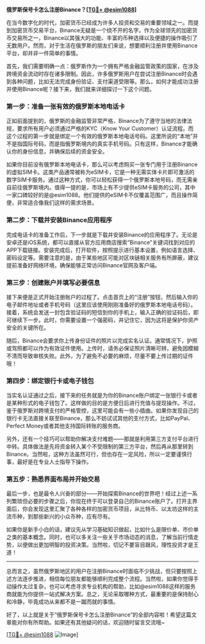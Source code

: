 **俄罗斯保号卡怎么注册Binance？[[TG💪+ @esim1088](https://t.me/s/esim1088)]**

在当今数字化的时代，加密货币已经成为许多人投资和交易的重要领域之一。而提到加密货币交易平台，Binance无疑是一个绕不开的名字。作为全球领先的加密货币交易所之一，Binance以其强大的功能、丰富的币种选择以及便捷的操作吸引了无数用户。然而，对于生活在俄罗斯的朋友们来说，想要顺利注册并使用Binance平台，却并非一件简单的事情。

首先，我们需要明确一点：俄罗斯作为一个拥有严格金融监管政策的国家，在涉及跨境资金流动时存在诸多限制。因此，许多俄罗斯用户在尝试注册Binance时会遇到各种问题，比如无法完成身份验证、支付渠道受限等。那么，如何才能成功注册并使用Binance呢？接下来，我们就来详细探讨一下这个问题。

### **第一步：准备一张有效的俄罗斯本地电话卡**

正如前面提到的，俄罗斯的金融监管非常严格，Binance为了遵守当地的法律法规，要求所有用户必须通过严格的KYC（Know Your Customer）认证流程。而这个过程的第一步就是绑定一个有效的俄罗斯本地电话号码。这里所说的“本地”并不是指国际号码，而是指俄罗斯境内的真实手机号码。只有这样，Binance才能确认你的身份信息，并确保后续的资金安全。

如果你目前没有俄罗斯本地电话卡，那么可以考虑购买一张专门用于注册Binance的虚拟SIM卡。这类产品通常被称为eSIM卡，它是一种无需实体卡片即可激活的数字SIM卡服务。通过这种方式，你可以轻松获得一个俄罗斯本地号码，而无需亲自前往俄罗斯境内。值得一提的是，市场上有不少提供eSIM卡服务的公司，其中一家口碑较好的是@esim1088。他们提供的eSIM卡不仅覆盖范围广，而且操作简便，非常适合像我们这样的需求场景。

### **第二步：下载并安装Binance应用程序**

完成电话卡的准备工作后，下一步就是下载并安装Binance的应用程序了。无论是安卓还是iOS系统，都可以直接从官方应用商店搜索“Binance”关键词找到对应的APP下载链接。安装完成后，打开软件，按照提示进行基本设置，例如语言选择、密码设定等。需要注意的是，由于某些地区可能对区块链相关服务有所屏蔽，建议提前准备好网络环境，确保能够正常访问Binance官网及客户端。

### **第三步：创建账户并填写必要信息**

接下来便是正式开始注册账户的过程了。点击首页上的“注册”按钮，然后输入你的电子邮件地址或者手机号码（这里应该使用刚刚准备好的俄罗斯本地电话号码）。接着，系统会发送一封包含验证码的短信到你的手机上，输入正确的验证码后，即可继续下一步。此时，你需要设置一个强密码，并记住它，因为这将是保护你资产安全的关键所在。

随后，Binance会要求你上传身份证件的照片以完成实名认证。通常情况下，护照或驾照都可以作为有效证件使用。上传时，请务必保证照片清晰可辨，避免因模糊不清而导致审核失败。此外，为了避免不必要的麻烦，尽量不要上传过期的证件哦！

### **第四步：绑定银行卡或电子钱包**

当实名认证通过之后，接下来的任务就是为你的Binance账户绑定一张银行卡或者是某种形式的电子钱包了。这样做的目的是方便日后进行充值与提现操作。不过，鉴于俄罗斯对跨境支付的严格管控，这里可能会有一些小插曲。如果你发现自己的银行卡无法直接关联至Binance，那么不妨试试其他的支付方式，比如PayPal、Perfect Money或者其他支持国际转账的服务商。

另外，还有一个技巧可以帮助你解决支付难题——那就是利用第三方支付平台进行中转。具体做法是先将资金转入某个不受限制的第三方平台，然后再从那里转到Binance。当然啦，这种方法虽然可行，但也存在一定风险，所以一定要谨慎行事，最好是在专业人士指导下操作。

### **第五步：熟悉界面布局并开始交易**

最后一步，也是最令人兴奋的部分——开始探索Binance的世界吧！经过上述一系列繁琐但必要的步骤之后，你现在终于可以登录自己的Binance账户了。打开主界面后，你会发现这里汇聚了各种各样的加密货币项目，从比特币、以太坊这样的主流币种，到那些新兴的小众币种，应有尽有。

如果你是新手小白的话，建议先从学习基础知识做起，比如什么是限价单、市价单之类的基本概念。同时，也可以多关注一些关于市场动态的消息，了解当前行情走势，以便做出更加明智的投资决策。当然啦，切记不要盲目跟风，理性投资才是王道！

---

总而言之，虽然俄罗斯地区的用户在注册Binance时面临不少挑战，但只要按照上述方法逐步推进，相信每位朋友都能够顺利完成整个流程。当然啦，如果你觉得手动操作太过复杂，也可以考虑寻求专业机构的帮助，比如@esim1088这样的服务商就能为你提供一站式解决方案。总之，无论采取哪种方式，最重要的是保持耐心和冷静，毕竟成功从来都不是一蹴而就的事情。

好了，以上就是关于“俄罗斯保号卡怎么注册Binance”的全部内容啦！希望这篇文章能对你有所帮助。如果还有其他疑问的话，欢迎随时留言交流哦~ 

[[TG💪+ @esim1088](https://t.me/s/esim1088) ![Image](https://i.postimg.cc/4NQfJmqS/Snipaste-2025-05-13-00-14-12.png)]